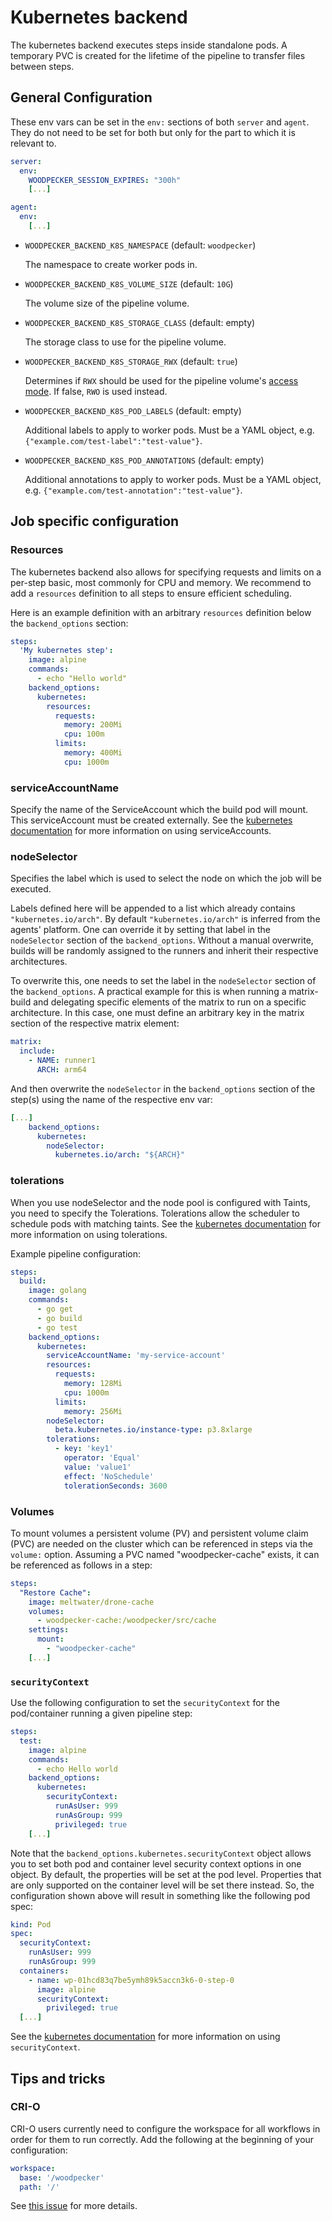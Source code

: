 # Kubernetes backend

The kubernetes backend executes steps inside standalone pods. A temporary PVC is created for the lifetime of the pipeline to transfer files between steps.

## General Configuration

These env vars can be set in the `env:` sections of both `server` and `agent`.
They do not need to be set for both but only for the part to which it is relevant to.

```yaml
server:
  env:
    WOODPECKER_SESSION_EXPIRES: "300h"
    [...]

agent:
  env:
    [...]
```

- `WOODPECKER_BACKEND_K8S_NAMESPACE` (default: `woodpecker`)

  The namespace to create worker pods in.

- `WOODPECKER_BACKEND_K8S_VOLUME_SIZE` (default: `10G`)

  The volume size of the pipeline volume.

- `WOODPECKER_BACKEND_K8S_STORAGE_CLASS` (default: empty)

  The storage class to use for the pipeline volume.

- `WOODPECKER_BACKEND_K8S_STORAGE_RWX` (default: `true`)

  Determines if `RWX` should be used for the pipeline volume's [access mode](https://kubernetes.io/docs/concepts/storage/persistent-volumes/#access-modes). If false, `RWO` is used instead.

- `WOODPECKER_BACKEND_K8S_POD_LABELS` (default: empty)

  Additional labels to apply to worker pods. Must be a YAML object, e.g. `{"example.com/test-label":"test-value"}`.

- `WOODPECKER_BACKEND_K8S_POD_ANNOTATIONS` (default: empty)

  Additional annotations to apply to worker pods. Must be a YAML object, e.g. `{"example.com/test-annotation":"test-value"}`.

## Job specific configuration

### Resources

The kubernetes backend also allows for specifying requests and limits on a per-step basic, most commonly for CPU and memory.
We recommend to add a `resources` definition to all steps to ensure efficient scheduling.

Here is an example definition with an arbitrary `resources` definition below the `backend_options` section:

```yaml
steps:
  'My kubernetes step':
    image: alpine
    commands:
      - echo "Hello world"
    backend_options:
      kubernetes:
        resources:
          requests:
            memory: 200Mi
            cpu: 100m
          limits:
            memory: 400Mi
            cpu: 1000m
```

### serviceAccountName

Specify the name of the ServiceAccount which the build pod will mount. This serviceAccount must be created externally.
See the [kubernetes documentation](https://kubernetes.io/docs/concepts/security/service-accounts/) for more information on using serviceAccounts.

### nodeSelector

Specifies the label which is used to select the node on which the job will be executed.

Labels defined here will be appended to a list which already contains `"kubernetes.io/arch"`.
By default `"kubernetes.io/arch"` is inferred from the agents' platform. One can override it by setting that label in the `nodeSelector` section of the `backend_options`.
Without a manual overwrite, builds will be randomly assigned to the runners and inherit their respective architectures.

To overwrite this, one needs to set the label in the `nodeSelector` section of the `backend_options`.
A practical example for this is when running a matrix-build and delegating specific elements of the matrix to run on a specific architecture.
In this case, one must define an arbitrary key in the matrix section of the respective matrix element:

```yaml
matrix:
  include:
    - NAME: runner1
      ARCH: arm64
```

And then overwrite the `nodeSelector` in the `backend_options` section of the step(s) using the name of the respective env var:

```yaml
[...]
    backend_options:
      kubernetes:
        nodeSelector:
          kubernetes.io/arch: "${ARCH}"
```

### tolerations

When you use nodeSelector and the node pool is configured with Taints, you need to specify the Tolerations. Tolerations allow the scheduler to schedule pods with matching taints.
See the [kubernetes documentation](https://kubernetes.io/docs/concepts/scheduling-eviction/taint-and-toleration/) for more information on using tolerations.

Example pipeline configuration:

```yaml
steps:
  build:
    image: golang
    commands:
      - go get
      - go build
      - go test
    backend_options:
      kubernetes:
        serviceAccountName: 'my-service-account'
        resources:
          requests:
            memory: 128Mi
            cpu: 1000m
          limits:
            memory: 256Mi
        nodeSelector:
          beta.kubernetes.io/instance-type: p3.8xlarge
        tolerations:
          - key: 'key1'
            operator: 'Equal'
            value: 'value1'
            effect: 'NoSchedule'
            tolerationSeconds: 3600
```

### Volumes

To mount volumes a persistent volume (PV) and persistent volume claim (PVC) are needed on the cluster which can be referenced in steps via the `volume:` option.
Assuming a PVC named "woodpecker-cache" exists, it can be referenced as follows in a step:

```yaml
steps:
  "Restore Cache":
    image: meltwater/drone-cache
    volumes:
      - woodpecker-cache:/woodpecker/src/cache
    settings:
      mount:
        - "woodpecker-cache"
    [...]
```

### `securityContext`

Use the following configuration to set the `securityContext` for the pod/container running a given pipeline step:

```yaml
steps:
  test:
    image: alpine
    commands:
      - echo Hello world
    backend_options:
      kubernetes:
        securityContext:
          runAsUser: 999
          runAsGroup: 999
          privileged: true
    [...]
```

Note that the `backend_options.kubernetes.securityContext` object allows you to set both pod and container level security context options in one object.
By default, the properties will be set at the pod level. Properties that are only supported on the container level will be set there instead. So, the
configuration shown above will result in something like the following pod spec:

```yaml
kind: Pod
spec:
  securityContext:
    runAsUser: 999
    runAsGroup: 999
  containers:
    - name: wp-01hcd83q7be5ymh89k5accn3k6-0-step-0
      image: alpine
      securityContext:
        privileged: true
  [...]
```

See the [kubernetes documentation](https://kubernetes.io/docs/tasks/configure-pod-container/security-context/) for more information on using `securityContext`.

## Tips and tricks

### CRI-O

CRI-O users currently need to configure the workspace for all workflows in order for them to run correctly. Add the following at the beginning of your configuration:

```yaml
workspace:
  base: '/woodpecker'
  path: '/'
```

See [this issue](https://github.com/woodpecker-ci/woodpecker/issues/2510) for more details.
